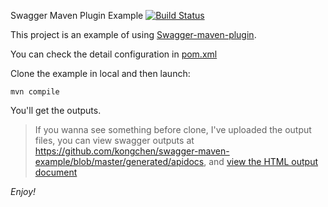 Swagger Maven Plugin Example [![Build Status](https://travis-ci.org/kongchen/swagger-maven-example.png)](https://travis-ci.org/kongchen/swagger-maven-example)

This project is an example of using [Swagger-maven-plugin](https://github.com/kongchen/swagger-maven-plugin).

You can check the detail configuration in [pom.xml](https://github.com/kongchen/swagger-maven-example/blob/master/pom.xml#L39-L46)

Clone the example in local and then launch:
```
mvn compile
```
You'll get the outputs.

>If you wanna see something before clone, I've uploaded the output files, you can view swagger outputs at https://github.com/kongchen/swagger-maven-example/blob/master/generated/apidocs, and [view the HTML output document](http://htmlpreview.github.io/?https://raw.github.com/kongchen/swagger-maven-example/master/generated/strapdown.html) 

*Enjoy!*
